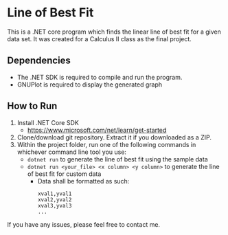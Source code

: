 # Line of Best Fit
This is a .NET core program which finds the linear line of best fit for a given data set. It was created for a Calculus II class as the final project.

## Dependencies
* The .NET SDK is required to compile and run the program.
* GNUPlot is required to display the generated graph

## How to Run
1. Install .NET Core SDK
	* https://www.microsoft.com/net/learn/get-started
2. Clone/download git repository. Extract it if you downloaded as a ZIP.
3. Within the project folder, run one of the following commands in whichever command line tool you use:
	* ```dotnet run``` to generate the line of best fit using the sample data
	* ```dotnet run <your_file> <x column> <y column>``` to generate the line of best fit for custom data
		* Data shall be formatted as such: 
          ```csv
          xval1,yval1
          xval2,yval2
          xval3,yval3
          ...
          ```
If you have any issues, please feel free to contact me.